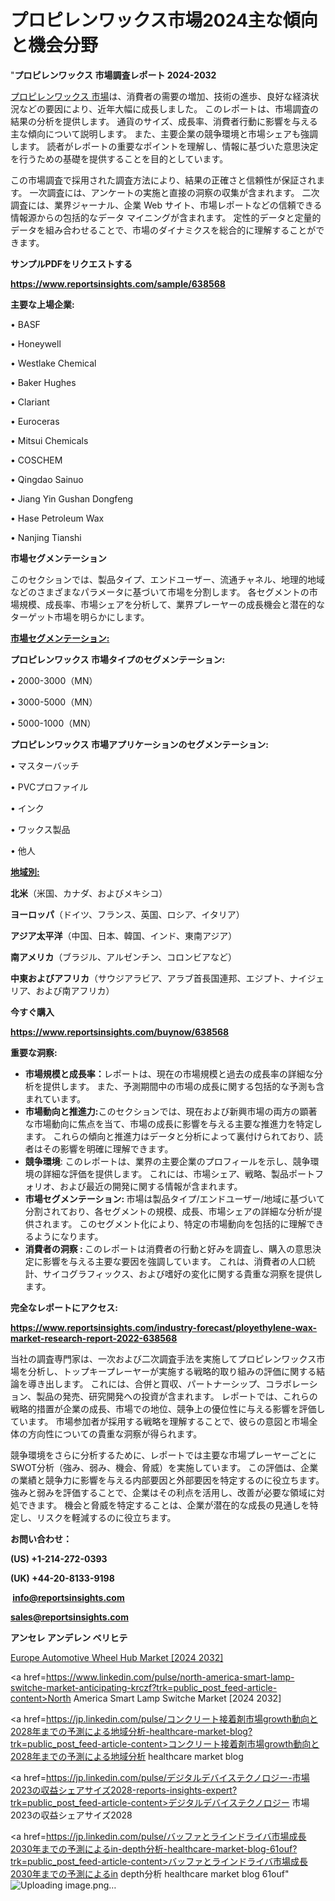 # プロピレンワックス市場2024主な傾向と機会分野

"<strong>プロピレンワックス 市場調査レポート 2024-2032</strong>

<a href=https://www.reportsinsights.com/sample/638568>プロピレンワックス 市場</a>は、消費者の需要の増加、技術の進歩、良好な経済状況などの要因により、近年大幅に成長しました。 このレポートは、市場調査の結果の分析を提供します。 通貨のサイズ、成長率、消費者行動に影響を与える主な傾向について説明します。 また、主要企業の競争環境と市場シェアも強調します。 読者がレポートの重要なポイントを理解し、情報に基づいた意思決定を行うための基礎を提供することを目的としています。

この市場調査で採用された調査方法により、結果の正確さと信頼性が保証されます。 一次調査には、アンケートの実施と直接の洞察の収集が含まれます。 二次調査には、業界ジャーナル、企業 Web サイト、市場レポートなどの信頼できる情報源からの包括的なデータ マイニングが含まれます。 定性的データと定量的データを組み合わせることで、市場のダイナミクスを総合的に理解することができます。

<strong><b>サンプルPDFをリクエストする</b></strong>

<a href=https://www.reportsinsights.com/sample/638568><strong><u>https://www.reportsinsights.com/sample/638568</u></strong></a>

<strong>主要な上場企業:</strong>

• BASF

• Honeywell

• Westlake Chemical

• Baker Hughes

• Clariant

• Euroceras

• Mitsui Chemicals

• COSCHEM

• Qingdao Sainuo

• Jiang Yin Gushan Dongfeng

• Hase Petroleum Wax

• Nanjing Tianshi

<strong>市場セグメンテーション</strong>

このセクションでは、製品タイプ、エンドユーザー、流通チャネル、地理的地域などのさまざまなパラメータに基づいて市場を分割します。 各セグメントの市場規模、成長率、市場シェアを分析して、業界プレーヤーの成長機会と潜在的なターゲット市場を明らかにします。

<strong><u>市場セグメンテーション</u></strong><strong><u>:</u></strong>

<strong>プロピレンワックス 市場タイプのセグメンテーション:</strong>

• 2000-3000（MN）

• 3000-5000（MN）

• 5000-1000（MN）

<strong>プロピレンワックス 市場アプリケーションのセグメンテーション:</strong>

• マスターバッチ

• PVCプロファイル

• インク

• ワックス製品

• 他人

<strong><u>地域別</u></strong><strong><u>:</u></strong>

<strong>北米</strong>（米国、カナダ、およびメキシコ）

<strong>ヨーロッパ</strong>（ドイツ、フランス、英国、ロシア、イタリア）

<strong>アジア太平洋</strong>（中国、日本、韓国、インド、東南アジア）

<strong>南アメリカ</strong>（ブラジル、アルゼンチン、コロンビアなど）

<strong>中東およびアフリカ</strong>（サウジアラビア、アラブ首長国連邦、エジプト、ナイジェリア、および南アフリカ）

<strong>今すぐ購入</strong>

<a href=https://www.reportsinsights.com/buynow/638568><strong><u>https://www.reportsinsights.com/buynow/638568</u></strong></a>

<strong>重要な洞察:</strong>
<ul>
  <li><strong>市場規模と成長率：</strong>レポートは、現在の市場規模と過去の成長率の詳細な分析を提供します。 また、予測期間中の市場の成長に関する包括的な予測も含まれています。</li>
  <li><strong>市場動向と推進力:</strong>このセクションでは、現在および新興市場の両方の顕著な市場動向に焦点を当て、市場の成長に影響を与える主要な推進力を特定します。 これらの傾向と推進力はデータと分析によって裏付けられており、読者はその影響を明確に理解できます。</li>
  <li><strong>競争環境</strong>: このレポートは、業界の主要企業のプロフィールを示し、競争環境の詳細な評価を提供します。 これには、市場シェア、戦略、製品ポートフォリオ、および最近の開発に関する情報が含まれます。</li>
  <li><strong>市場セグメンテーション: </strong>市場は製品タイプ/エンドユーザー/地域に基づいて分割されており、各セグメントの規模、成長、市場シェアの詳細な分析が提供されます。 このセグメント化により、特定の市場動向を包括的に理解できるようになります。</li>
  <li><strong>消費者の洞察 : </strong>このレポートは消費者の行動と好みを調査し、購入の意思決定に影響を与える主要な要因を強調しています。 これは、消費者の人口統計、サイコグラフィックス、および嗜好の変化に関する貴重な洞察を提供します。</li>
</ul>
<strong>完全なレポートにアクセス:</strong>

<a href=https://www.reportsinsights.com/industry-forecast/ployethylene-wax-market-research-report-2022-638568><strong><u><b>https://www.reportsinsights.com/industry-forecast/ployethylene-wax-market-research-report-2022-638568</b></u></strong></a>

当社の調査専門家は、一次および二次調査手法を実施してプロピレンワックス市場を分析し、トップキープレーヤーが実施する戦略的取り組みの評価に関する結論を導き出します。 これには、合併と買収、パートナーシップ、コラボレーション、製品の発売、研究開発への投資が含まれます。 レポートでは、これらの戦略的措置が企業の成長、市場での地位、競争上の優位性に与える影響を評価しています。 市場参加者が採用する戦略を理解することで、彼らの意図と市場全体の方向性についての貴重な洞察が得られます。

競争環境をさらに分析するために、レポートでは主要な市場プレーヤーごとにSWOT分析（強み、弱み、機会、脅威）を実施しています。 この評価は、企業の業績と競争力に影響を与える内部要因と外部要因を特定するのに役立ちます。 強みと弱みを評価することで、企業はその利点を活用し、改善が必要な領域に対処できます。 機会と脅威を特定することは、企業が潜在的な成長の見通しを特定し、リスクを軽減するのに役立ちます。

<strong>お問い合わせ：</strong>

<strong>(US) +1-214-272-0393</strong>

<strong>(UK) +44-20-8133-9198</strong>

<strong> </strong><a href=info@reportsinsights.com><strong><u>info@reportsinsights.com</u></strong></a>

<a href=sales@reportsinsights.com><strong><u>sales@reportsinsights.com</u></strong></a>

<strong>アンセレ アンデレン ベリヒテ</strong>

<a href=https://www.linkedin.com/pulse/europe-automotive-wheel-hub-markets-trends-dyiqf/>Europe Automotive Wheel Hub Market [2024 2032]</a>

<a href=https://www.linkedin.com/pulse/north-america-smart-lamp-switche-market-anticipating-krczf?trk=public_post_feed-article-content>North America Smart Lamp Switche Market [2024 2032]</a>

<a href=https://jp.linkedin.com/pulse/コンクリート接着剤市場growth動向と2028年までの予測による地域分析-healthcare-market-blog?trk=public_post_feed-article-content>コンクリート接着剤市場growth動向と2028年までの予測による地域分析 healthcare market blog</a>

<a href=https://jp.linkedin.com/pulse/デジタルデバイステクノロジー-市場2023の収益シェアサイズ2028-reports-insights-expert?trk=public_post_feed-article-content>デジタルデバイステクノロジー 市場2023の収益シェアサイズ2028</a>

<a href=https://jp.linkedin.com/pulse/バッファとラインドライバ市場成長2030年までの予測によるin-depth分析-healthcare-market-blog-61ouf?trk=public_post_feed-article-content>バッファとラインドライバ市場成長2030年までの予測によるin depth分析 healthcare market blog 61ouf</a>"
![Uploading image.png…]()
